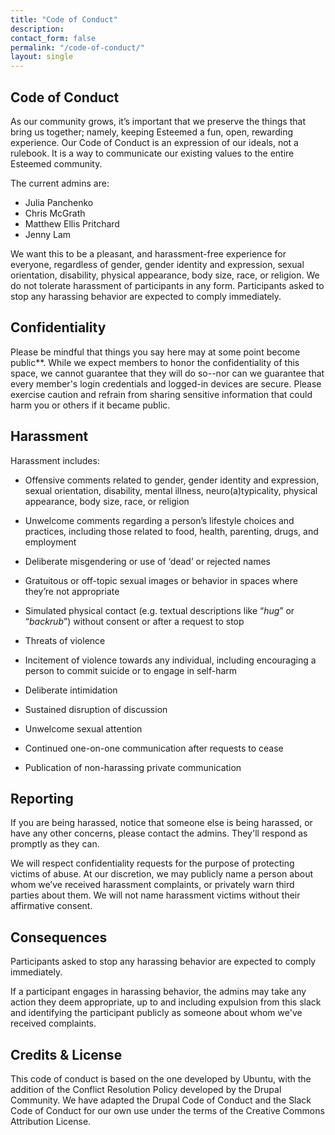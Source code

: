 ```yaml
---
title: "Code of Conduct"
description: 
contact_form: false
permalink: "/code-of-conduct/"
layout: single
---
```


## Code of Conduct

As our community grows, it’s important that we preserve the things that bring us together; namely, keeping Esteemed a fun, open, rewarding experience. Our Code of Conduct is an expression of our ideals, not a rulebook. It is a way to communicate our existing values to the entire Esteemed community.

The current admins are:
* Julia Panchenko
* Chris McGrath
* Matthew Ellis Pritchard
* Jenny Lam

We want this to be a pleasant, and harassment-free experience for everyone, regardless of gender, gender identity and expression, sexual orientation, disability, physical appearance, body size, race, or religion. We do not tolerate harassment of participants in any form. Participants asked to stop any harassing behavior are expected to comply immediately.

## Confidentiality

Please be mindful that things you say here may at some point become public**. While we expect members to honor the confidentiality of this space, we cannot guarantee that they will do so--nor can we guarantee that every member's login credentials and logged-in devices are secure. Please exercise caution and refrain from sharing sensitive information that could harm you or others if it became public.

## Harassment

Harassment includes:

* Offensive comments related to gender, gender identity and expression, sexual orientation, disability, mental illness, neuro(a)typicality, physical appearance, body size, race, or religion

* Unwelcome comments regarding a person’s lifestyle choices and practices, including those related to food, health, parenting, drugs, and employment

* Deliberate misgendering or use of ‘dead’ or rejected names

* Gratuitous or off-topic sexual images or behavior in spaces where they’re not appropriate

* Simulated physical contact (e.g. textual descriptions like “*hug*” or “*backrub*”) without consent or after a request to stop

* Threats of violence

* Incitement of violence towards any individual, including encouraging a person to commit suicide or to engage in self-harm

* Deliberate intimidation

* Sustained disruption of discussion

* Unwelcome sexual attention

* Continued one-on-one communication after requests to cease

* Publication of non-harassing private communication

## Reporting

If you are being harassed, notice that someone else is being harassed, or have any other concerns, please contact the admins. They'll respond as promptly as they can.

We will respect confidentiality requests for the purpose of protecting victims of abuse. At our discretion, we may publicly name a person about whom we’ve received harassment complaints, or privately warn third parties about them. We will not name harassment victims without their affirmative consent.

## Consequences

Participants asked to stop any harassing behavior are expected to comply immediately.

If a participant engages in harassing behavior, the admins may take any action they deem appropriate, up to and including expulsion from this slack and identifying the participant publicly as someone about whom we've received complaints.

## Credits & License

This code of conduct is based on the one developed by Ubuntu, with the addition of the Conflict Resolution Policy developed by the Drupal Community. We have adapted the Drupal Code of Conduct and the Slack Code of Conduct for our own use under the terms of the Creative Commons Attribution License.
